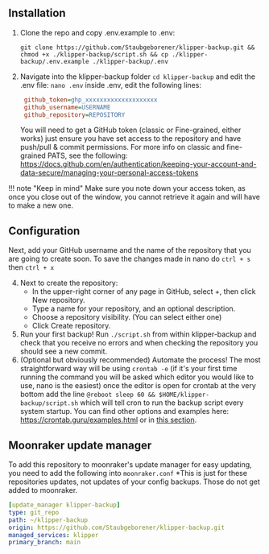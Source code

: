 ## Installation
1. Clone the repo and copy .env.example to .env:
   ```shell
   git clone https://github.com/Staubgeborener/klipper-backup.git && chmod +x ./klipper-backup/script.sh && cp ./klipper-backup/.env.example ./klipper-backup/.env
   ```
2. Navigate into the klipper-backup folder `cd klipper-backup` and edit the .env file: `nano .env` inside .env, edit the following lines:
   ```ini
    github_token=ghp_xxxxxxxxxxxxxxxxxxxx
    github_username=USERNAME
    github_repository=REPOSITORY
   ```
    You will need to get a GitHub token (classic or Fine-grained, either works) just ensure you have set access to the repository and have push/pull & commit permissions.
    For more info on classic and fine-grained PATS, see the following: https://docs.github.com/en/authentication/keeping-your-account-and-data-secure/managing-your-personal-access-tokens

!!! note "Keep in mind"
    Make sure you note down your access token, as once you close out of the window, you cannot retrieve it again and will have to make a new one.

## Configuration
Next, add your GitHub username and the name of the repository that you are going to create soon.
To save the changes made in nano do `ctrl + s` then `ctrl + x`

  4. Next to create the repository:
     - In the upper-right corner of any page in GitHub, select +, then click New repository.
     - Type a name for your repository, and an optional description.
     - Choose a repository visibility. (You can select either one)
     - Click Create repository.
  5. Run your first backup!
     Run `./script.sh` from within klipper-backup and check that you receive no errors and when checking the repository you should see a new commit.
  6. (Optional but obviously recommended) Automate the process! The most straightforward way will be using `crontab -e` (if it's your first time running the command you will be asked which editor you would like to use, nano is the easiest) once the editor is open for crontab at the very bottom add the line `@reboot sleep 60 && $HOME/klipper-backup/script.sh` which will tell cron to run the backup script every system startup. You can find other options and examples here: https://crontab.guru/examples.html or in [this section](https://github.com/Staubgeborener/klipper-backup/wiki/Execute#cron).

## Moonraker update manager
To add this repository to moonraker's update manager for easy updating, you need to add the following into ```moonraker.conf```
*This is just for these repositories updates, not updates of your config backups. Those do not get added to moonraker.
```yaml
[update_manager klipper-backup]
type: git_repo
path: ~/klipper-backup
origin: https://github.com/Staubgeborener/klipper-backup.git
managed_services: klipper
primary_branch: main
```
